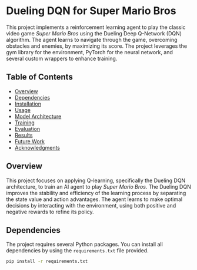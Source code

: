 # Dueling DQN for Super Mario Bros

This project implements a reinforcement learning agent to play the classic video game *Super Mario Bros* using the Dueling Deep Q-Network (DQN) algorithm. The agent learns to navigate through the game, overcoming obstacles and enemies, by maximizing its score. The project leverages the gym library for the environment, PyTorch for the neural network, and several custom wrappers to enhance training.

## Table of Contents
- [Overview](#overview)
- [Dependencies](#dependencies)
- [Installation](#installation)
- [Usage](#usage)
- [Model Architecture](#model-architecture)
- [Training](#training)
- [Evaluation](#evaluation)
- [Results](#results)
- [Future Work](#future-work)
- [Acknowledgments](#acknowledgments)

## Overview
This project focuses on applying Q-learning, specifically the Dueling DQN architecture, to train an AI agent to play *Super Mario Bros*. The Dueling DQN improves the stability and efficiency of the learning process by separating the state value and action advantages. The agent learns to make optimal decisions by interacting with the environment, using both positive and negative rewards to refine its policy.

## Dependencies
The project requires several Python packages. You can install all dependencies by using the `requirements.txt` file provided.

```bash
pip install -r requirements.txt
